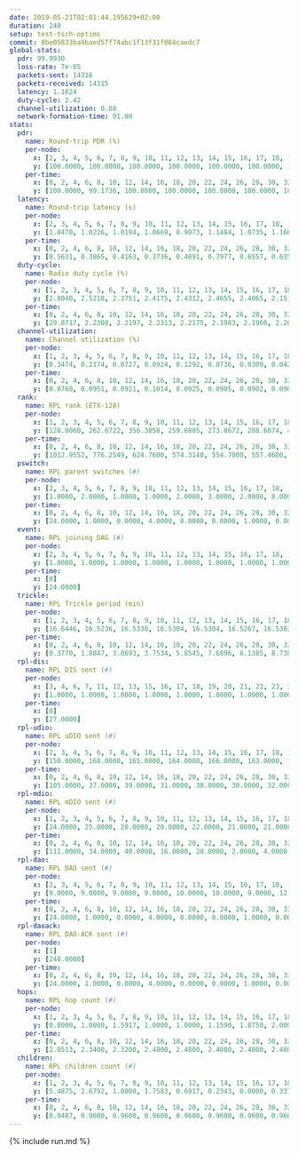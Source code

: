 ```yaml
---
date: 2019-05-21T02:01:44.195629+02:00
duration: 240
setup: test-tsch-optims
commit: 8be05833ba9baed57f74abc1f13f31f004caedc7
global-stats:
  pdr: 99.9930
  loss-rate: 7e-05
  packets-sent: 14316
  packets-received: 14315
  latency: 1.1624
  duty-cycle: 2.42
  channel-utilization: 0.08
  network-formation-time: 91.00
stats:
  pdr:
    name: Round-trip PDR (%)
    per-node:
      x: [2, 3, 4, 5, 6, 7, 8, 9, 10, 11, 12, 13, 14, 15, 16, 17, 18, 19, 20, 21, 22, 23, 24, 25]
      y: [100.0000, 100.0000, 100.0000, 100.0000, 100.0000, 100.0000, 100.0000, 99.8339, 100.0000, 100.0000, 100.0000, 100.0000, 100.0000, 100.0000, 100.0000, 100.0000, 100.0000, 100.0000, 100.0000, 100.0000, 100.0000, 100.0000, 100.0000, 100.0000]
    per-time:
      x: [0, 2, 4, 6, 8, 10, 12, 14, 16, 18, 20, 22, 24, 26, 28, 30, 32, 34, 36, 38, 40, 42, 44, 46, 48, 50, 52, 54, 56, 58, 60, 62, 64, 66, 68, 70, 72, 74, 76, 78, 80, 82, 84, 86, 88, 90, 92, 94, 96, 98, 100, 102, 104, 106, 108, 110, 112, 114, 116, 118, 120, 122, 124, 126, 128, 130, 132, 134, 136, 138, 140, 142, 144, 146, 148, 150, 152, 154, 156, 158, 160, 162, 164, 166, 168, 170, 172, 174, 176, 178, 180, 182, 184, 186, 188, 190, 192, 194, 196, 198, 200, 202, 204, 206, 208, 210, 212, 214, 216, 218, 220, 222, 224, 226, 228, 230, 232, 234, 236, 238, 240]
      y: [100.0000, 99.1736, 100.0000, 100.0000, 100.0000, 100.0000, 100.0000, 100.0000, 100.0000, 100.0000, 100.0000, 100.0000, 100.0000, 100.0000, 100.0000, 100.0000, 100.0000, 100.0000, 100.0000, 100.0000, 100.0000, 100.0000, 100.0000, 100.0000, 100.0000, 100.0000, 100.0000, 100.0000, 100.0000, 100.0000, 100.0000, 100.0000, 100.0000, 100.0000, 100.0000, 100.0000, 100.0000, 100.0000, 100.0000, 100.0000, 100.0000, 100.0000, 100.0000, 100.0000, 100.0000, 100.0000, 100.0000, 100.0000, 100.0000, 100.0000, 100.0000, 100.0000, 100.0000, 100.0000, 100.0000, 100.0000, 100.0000, 100.0000, 100.0000, 100.0000, 100.0000, 100.0000, 100.0000, 100.0000, 100.0000, 100.0000, 100.0000, 100.0000, 100.0000, 100.0000, 100.0000, 100.0000, 100.0000, 100.0000, 100.0000, 100.0000, 100.0000, 100.0000, 100.0000, 100.0000, 100.0000, 100.0000, 100.0000, 100.0000, 100.0000, 100.0000, 100.0000, 100.0000, 100.0000, 100.0000, 100.0000, 100.0000, 100.0000, 100.0000, 100.0000, 100.0000, 100.0000, 100.0000, 100.0000, 100.0000, 100.0000, 100.0000, 100.0000, 100.0000, 100.0000, 100.0000, 100.0000, 100.0000, 100.0000, 100.0000, 100.0000, 100.0000, 100.0000, 100.0000, 100.0000, 100.0000, 100.0000, 100.0000, 100.0000, 100.0000, null]
  latency:
    name: Round-trip latency (s)
    per-node:
      x: [2, 3, 4, 5, 6, 7, 8, 9, 10, 11, 12, 13, 14, 15, 16, 17, 18, 19, 20, 21, 22, 23, 24, 25]
      y: [1.0478, 1.0226, 1.0194, 1.0669, 0.9973, 1.1484, 1.0735, 1.1660, 1.0813, 1.1239, 1.0796, 1.1240, 1.1239, 1.1725, 1.0947, 1.1573, 1.2433, 1.2296, 1.2330, 1.2699, 1.2948, 1.3824, 1.4059, 1.3439]
    per-time:
      x: [0, 2, 4, 6, 8, 10, 12, 14, 16, 18, 20, 22, 24, 26, 28, 30, 32, 34, 36, 38, 40, 42, 44, 46, 48, 50, 52, 54, 56, 58, 60, 62, 64, 66, 68, 70, 72, 74, 76, 78, 80, 82, 84, 86, 88, 90, 92, 94, 96, 98, 100, 102, 104, 106, 108, 110, 112, 114, 116, 118, 120, 122, 124, 126, 128, 130, 132, 134, 136, 138, 140, 142, 144, 146, 148, 150, 152, 154, 156, 158, 160, 162, 164, 166, 168, 170, 172, 174, 176, 178, 180, 182, 184, 186, 188, 190, 192, 194, 196, 198, 200, 202, 204, 206, 208, 210, 212, 214, 216, 218, 220, 222, 224, 226, 228, 230, 232, 234, 236, 238, 240]
      y: [0.5631, 0.3865, 0.4163, 0.3736, 0.4091, 0.7977, 0.6557, 0.6359, 0.4813, 0.4098, 0.4873, 1.1358, 1.1408, 0.8647, 0.5745, 0.5635, 0.4907, 1.1357, 1.3352, 1.2743, 1.0716, 0.6953, 0.6271, 1.1539, 1.3083, 1.2974, 1.3276, 1.2584, 1.0624, 1.1932, 1.2944, 1.2948, 1.2931, 1.3105, 1.2755, 1.2818, 1.2470, 1.2285, 1.2571, 1.2415, 1.2461, 1.2348, 1.2466, 1.2347, 1.2436, 1.2305, 1.2676, 1.2720, 1.2444, 1.2550, 1.2677, 1.2504, 1.2603, 1.2579, 1.2416, 1.2590, 1.2358, 1.2516, 1.2776, 1.2669, 1.2443, 1.2315, 1.2509, 1.2438, 1.2758, 1.2721, 1.2967, 1.2756, 1.2905, 1.2900, 1.3010, 1.2907, 1.2960, 1.2925, 1.2949, 1.2435, 1.2822, 1.2471, 1.2805, 1.2715, 1.3171, 1.3045, 1.2893, 1.3243, 1.2812, 1.2679, 1.3160, 1.2830, 1.2825, 1.2894, 1.2569, 1.2643, 1.2942, 1.3182, 1.2966, 1.2727, 1.2930, 1.2587, 1.2697, 1.3008, 1.2671, 1.3000, 1.2670, 1.3000, 1.2575, 1.2817, 1.2846, 1.2914, 1.2705, 1.2519, 1.2346, 1.2847, 1.2556, 1.2542, 1.2873, 1.2569, 1.2706, 1.2845, 1.2492, 1.2603, null]
  duty-cycle:
    name: Radio duty cycle (%)
    per-node:
      x: [1, 2, 3, 4, 5, 6, 7, 8, 9, 10, 11, 12, 13, 14, 15, 16, 17, 18, 19, 20, 21, 22, 23, 24, 25]
      y: [2.8040, 2.5218, 2.3751, 2.4175, 2.4312, 2.4655, 2.4065, 2.1510, 2.1223, 2.3336, 2.1911, 2.1987, 2.8085, 2.2522, 2.2789, 2.4088, 2.3465, 2.6235, 2.5798, 2.5811, 2.2932, 2.4184, 2.5427, 2.5236, 2.4904]
    per-time:
      x: [0, 2, 4, 6, 8, 10, 12, 14, 16, 18, 20, 22, 24, 26, 28, 30, 32, 34, 36, 38, 40, 42, 44, 46, 48, 50, 52, 54, 56, 58, 60, 62, 64, 66, 68, 70, 72, 74, 76, 78, 80, 82, 84, 86, 88, 90, 92, 94, 96, 98, 100, 102, 104, 106, 108, 110, 112, 114, 116, 118, 120, 122, 124, 126, 128, 130, 132, 134, 136, 138, 140, 142, 144, 146, 148, 150, 152, 154, 156, 158, 160, 162, 164, 166, 168, 170, 172, 174, 176, 178, 180, 182, 184, 186, 188, 190, 192, 194, 196, 198, 200, 202, 204, 206, 208, 210, 212, 214, 216, 218, 220, 222, 224, 226, 228, 230, 232, 234, 236, 238, 240]
      y: [29.8717, 2.2308, 2.2197, 2.2313, 2.2175, 2.1983, 2.1966, 2.2045, 2.2173, 2.1885, 2.2123, 2.1839, 2.1910, 2.2003, 2.2232, 2.2097, 2.1899, 2.2155, 2.1916, 2.2081, 2.1791, 2.1784, 2.1722, 2.1735, 2.1829, 2.1830, 2.1766, 2.1856, 2.1889, 2.1870, 2.1845, 2.1698, 2.1897, 2.1845, 2.1976, 2.1765, 2.1748, 2.1674, 2.1826, 2.1739, 2.1720, 2.1927, 2.1890, 2.1772, 2.1674, 2.1761, 2.1726, 2.2021, 2.1990, 2.1878, 2.1945, 2.1987, 2.1957, 2.1895, 2.1832, 2.1849, 2.1942, 2.1866, 2.1832, 2.1988, 2.2060, 2.1902, 2.1884, 2.1940, 2.1952, 2.1869, 2.1857, 2.1831, 2.1725, 2.1840, 2.1960, 2.1860, 2.1814, 2.1810, 2.1859, 2.1845, 2.1960, 2.1921, 2.1746, 2.1984, 2.2025, 2.2058, 2.1963, 2.1956, 2.2220, 2.1912, 2.1869, 2.1980, 2.1838, 2.1984, 2.2002, 2.1732, 2.1832, 2.2146, 2.2215, 2.1989, 2.1884, 2.1927, 2.1762, 2.1979, 2.1949, 2.1914, 2.2001, 2.2022, 2.2041, 2.1890, 2.1925, 2.1957, 2.1885, 2.1983, 2.1832, 2.1842, 2.2029, 2.1870, 2.1968, 2.2064, 2.1854, 2.1901, 2.1991, 2.1801, null]
  channel-utilization:
    name: Channel utilization (%)
    per-node:
      x: [1, 2, 3, 4, 5, 6, 7, 8, 9, 10, 11, 12, 13, 14, 15, 16, 17, 18, 19, 20, 21, 22, 23, 24, 25]
      y: [0.3474, 0.2174, 0.0727, 0.0924, 0.1292, 0.0736, 0.0309, 0.0422, 0.0367, 0.1549, 0.0339, 0.0338, 0.2459, 0.0349, 0.0673, 0.0612, 0.0348, 0.0708, 0.0458, 0.1104, 0.0342, 0.0330, 0.0351, 0.0312, 0.0316]
    per-time:
      x: [0, 2, 4, 6, 8, 10, 12, 14, 16, 18, 20, 22, 24, 26, 28, 30, 32, 34, 36, 38, 40, 42, 44, 46, 48, 50, 52, 54, 56, 58, 60, 62, 64, 66, 68, 70, 72, 74, 76, 78, 80, 82, 84, 86, 88, 90, 92, 94, 96, 98, 100, 102, 104, 106, 108, 110, 112, 114, 116, 118, 120, 122, 124, 126, 128, 130, 132, 134, 136, 138, 140, 142, 144, 146, 148, 150, 152, 154, 156, 158, 160, 162, 164, 166, 168, 170, 172, 174, 176, 178, 180, 182, 184, 186, 188, 190, 192, 194, 196, 198, 200, 202, 204, 206, 208, 210, 212, 214, 216, 218, 220, 222, 224, 226, 228, 230, 232, 234, 236, 238, 240]
      y: [0.0768, 0.0951, 0.0921, 0.1014, 0.0925, 0.0905, 0.0902, 0.0903, 0.0960, 0.0872, 0.0953, 0.0859, 0.0877, 0.0913, 0.1012, 0.0927, 0.0863, 0.0936, 0.0886, 0.0931, 0.0843, 0.0835, 0.0813, 0.0815, 0.0836, 0.0838, 0.0813, 0.0860, 0.0871, 0.0867, 0.0848, 0.0793, 0.0858, 0.0841, 0.0870, 0.0822, 0.0817, 0.0769, 0.0818, 0.0786, 0.0773, 0.0833, 0.0829, 0.0788, 0.0775, 0.0791, 0.0779, 0.0881, 0.0861, 0.0815, 0.0833, 0.0841, 0.0833, 0.0820, 0.0803, 0.0811, 0.0843, 0.0807, 0.0793, 0.0840, 0.0856, 0.0803, 0.0820, 0.0826, 0.0834, 0.0848, 0.0842, 0.0831, 0.0798, 0.0831, 0.0880, 0.0858, 0.0839, 0.0837, 0.0848, 0.0818, 0.0836, 0.0820, 0.0780, 0.0860, 0.0873, 0.0868, 0.0837, 0.0832, 0.0901, 0.0807, 0.0795, 0.0826, 0.0804, 0.0840, 0.0848, 0.0763, 0.0786, 0.0882, 0.0894, 0.0833, 0.0795, 0.0825, 0.0774, 0.0833, 0.0830, 0.0812, 0.0840, 0.0828, 0.0845, 0.0799, 0.0821, 0.0834, 0.0805, 0.0847, 0.0793, 0.0782, 0.0842, 0.0791, 0.0829, 0.0856, 0.0788, 0.0814, 0.0833, 0.0763, null]
  rank:
    name: RPL rank (ETX-128)
    per-node:
      x: [1, 2, 3, 4, 5, 6, 7, 8, 9, 10, 11, 12, 13, 14, 15, 16, 17, 18, 19, 20, 21, 22, 23, 24, 25]
      y: [128.0000, 262.6722, 356.3058, 259.6805, 273.8672, 288.6074, 422.2716, 438.8926, 518.5444, 353.5934, 466.8554, 453.1230, 417.8607, 513.6829, 521.8033, 490.9177, 533.8327, 623.2816, 623.6951, 611.0954, 706.6844, 731.6951, 742.5885, 764.8245, 785.2146]
    per-time:
      x: [0, 2, 4, 6, 8, 10, 12, 14, 16, 18, 20, 22, 24, 26, 28, 30, 32, 34, 36, 38, 40, 42, 44, 46, 48, 50, 52, 54, 56, 58, 60, 62, 64, 66, 68, 70, 72, 74, 76, 78, 80, 82, 84, 86, 88, 90, 92, 94, 96, 98, 100, 102, 104, 106, 108, 110, 112, 114, 116, 118, 120, 122, 124, 126, 128, 130, 132, 134, 136, 138, 140, 142, 144, 146, 148, 150, 152, 154, 156, 158, 160, 162, 164, 166, 168, 170, 172, 174, 176, 178, 180, 182, 184, 186, 188, 190, 192, 194, 196, 198, 200, 202, 204, 206, 208, 210, 212, 214, 216, 218, 220, 222, 224, 226, 228, 230, 232, 234, 236, 238, 240]
      y: [1012.9552, 776.2549, 624.7600, 574.3148, 554.7000, 557.4600, 552.8431, 544.1200, 570.1887, 573.0784, 560.9200, 561.5000, 564.4510, 581.6863, 606.5098, 587.8400, 578.9020, 568.3200, 556.7059, 533.6792, 523.7843, 516.8824, 514.3000, 516.9216, 518.2800, 496.0800, 502.6600, 498.5200, 504.9020, 504.7600, 500.4400, 486.9020, 485.6000, 494.2000, 493.6800, 489.4902, 490.8600, 489.6275, 498.8431, 491.9600, 485.8039, 462.9200, 464.4800, 462.9000, 462.8400, 463.0200, 463.4000, 474.0192, 478.6600, 482.1765, 480.4231, 474.7200, 470.1600, 466.5800, 459.1400, 465.6275, 465.3529, 471.3600, 479.1400, 467.1200, 467.7400, 462.3200, 468.3922, 459.3529, 460.7843, 457.6731, 455.8200, 453.1600, 448.0600, 451.8000, 475.6800, 502.2549, 527.2745, 514.0196, 511.0000, 523.7455, 487.9400, 487.5192, 485.3600, 480.9800, 466.4815, 456.4200, 453.9608, 450.8600, 464.2353, 454.9000, 453.9000, 450.1600, 447.4400, 451.1538, 445.1200, 447.1765, 441.6400, 445.3600, 450.8846, 449.5098, 446.9800, 454.0000, 446.1800, 444.3200, 445.7400, 445.4000, 449.3000, 445.5686, 441.8400, 442.3725, 441.1000, 444.0200, 447.0980, 449.0392, 446.0784, 445.9400, 438.7400, 436.2200, 436.6400, 445.4706, 441.7800, 441.6078, 443.3000, 436.3800, null]
  pswitch:
    name: RPL parent switches (#)
    per-node:
      x: [2, 3, 4, 5, 6, 7, 8, 9, 10, 11, 12, 13, 14, 15, 16, 17, 18, 19, 20, 21, 22, 23, 24, 25]
      y: [1.0000, 2.0000, 1.0000, 1.0000, 2.0000, 3.0000, 2.0000, 8.0000, 1.0000, 2.0000, 4.0000, 4.0000, 6.0000, 4.0000, 3.0000, 5.0000, 6.0000, 7.0000, 1.0000, 5.0000, 7.0000, 4.0000, 6.0000, 8.0000]
    per-time:
      x: [0, 2, 4, 6, 8, 10, 12, 14, 16, 18, 20, 22, 24, 26, 28, 30, 32, 34, 36, 38, 40, 42, 44, 46, 48, 50, 52, 54, 56, 58, 60, 62, 64, 66, 68, 70, 72, 74, 76, 78, 80, 82, 84, 86, 88, 90, 92, 94, 96, 98, 100, 102, 104, 106, 108, 110, 112, 114, 116, 118, 120, 122, 124, 126, 128, 130, 132, 134, 136, 138, 140, 142, 144, 146, 148, 150, 152, 154, 156, 158, 160, 162, 164, 166, 168, 170, 172, 174, 176, 178, 180, 182, 184, 186, 188, 190, 192, 194, 196, 198, 200, 202, 204, 206, 208, 210, 212, 214, 216, 218, 220, 222, 224, 226, 228, 230, 232, 234]
      y: [24.0000, 1.0000, 0.0000, 4.0000, 0.0000, 0.0000, 1.0000, 0.0000, 3.0000, 1.0000, 0.0000, 0.0000, 1.0000, 1.0000, 1.0000, 0.0000, 1.0000, 0.0000, 1.0000, 3.0000, 1.0000, 1.0000, 0.0000, 1.0000, 0.0000, 0.0000, 0.0000, 0.0000, 1.0000, 0.0000, 0.0000, 1.0000, 0.0000, 0.0000, 0.0000, 1.0000, 0.0000, 1.0000, 1.0000, 0.0000, 1.0000, 0.0000, 0.0000, 0.0000, 0.0000, 0.0000, 0.0000, 2.0000, 0.0000, 1.0000, 2.0000, 0.0000, 0.0000, 0.0000, 0.0000, 1.0000, 1.0000, 0.0000, 0.0000, 0.0000, 0.0000, 0.0000, 1.0000, 1.0000, 1.0000, 2.0000, 0.0000, 0.0000, 0.0000, 0.0000, 0.0000, 1.0000, 1.0000, 1.0000, 0.0000, 5.0000, 0.0000, 2.0000, 0.0000, 0.0000, 4.0000, 0.0000, 1.0000, 0.0000, 1.0000, 0.0000, 0.0000, 0.0000, 0.0000, 2.0000, 0.0000, 1.0000, 0.0000, 0.0000, 2.0000, 1.0000, 0.0000, 1.0000, 0.0000, 0.0000, 0.0000, 0.0000, 0.0000, 1.0000, 0.0000, 1.0000, 0.0000, 0.0000, 1.0000, 1.0000, 1.0000, 0.0000, 0.0000, 0.0000, 0.0000, 1.0000, 0.0000, 1.0000]
  event:
    name: RPL joining DAG (#)
    per-node:
      x: [2, 3, 4, 5, 6, 7, 8, 9, 10, 11, 12, 13, 14, 15, 16, 17, 18, 19, 20, 21, 22, 23, 24, 25]
      y: [1.0000, 1.0000, 1.0000, 1.0000, 1.0000, 1.0000, 1.0000, 1.0000, 1.0000, 1.0000, 1.0000, 1.0000, 1.0000, 1.0000, 1.0000, 1.0000, 1.0000, 1.0000, 1.0000, 1.0000, 1.0000, 1.0000, 1.0000, 1.0000]
    per-time:
      x: [0]
      y: [24.0000]
  trickle:
    name: RPL Trickle period (min)
    per-node:
      x: [1, 2, 3, 4, 5, 6, 7, 8, 9, 10, 11, 12, 13, 14, 15, 16, 17, 18, 19, 20, 21, 22, 23, 24, 25]
      y: [16.6446, 16.5236, 16.5338, 16.5304, 16.5304, 16.5267, 16.5382, 16.5795, 16.1853, 16.5758, 16.4892, 16.5354, 16.5510, 16.4697, 16.5354, 16.5306, 16.5384, 16.5559, 16.5419, 16.3030, 16.3876, 16.4975, 16.3832, 16.3921, 16.4009]
    per-time:
      x: [0, 2, 4, 6, 8, 10, 12, 14, 16, 18, 20, 22, 24, 26, 28, 30, 32, 34, 36, 38, 40, 42, 44, 46, 48, 50, 52, 54, 56, 58, 60, 62, 64, 66, 68, 70, 72, 74, 76, 78, 80, 82, 84, 86, 88, 90, 92, 94, 96, 98, 100, 102, 104, 106, 108, 110, 112, 114, 116, 118, 120, 122, 124, 126, 128, 130, 132, 134, 136, 138, 140, 142, 144, 146, 148, 150, 152, 154, 156, 158, 160, 162, 164, 166, 168, 170, 172, 174, 176, 178, 180, 182, 184, 186, 188, 190, 192, 194, 196, 198, 200, 202, 204, 206, 208, 210, 212, 214, 216, 218, 220, 222, 224, 226, 228, 230, 232, 234, 236, 238, 240]
      y: [0.3770, 1.8847, 3.0693, 3.7534, 5.8545, 7.6896, 8.1385, 8.7381, 9.2327, 15.4202, 16.2529, 17.3015, 17.4763, 17.4763, 17.4763, 17.4763, 17.4763, 17.4763, 17.4763, 17.4763, 17.4763, 17.4763, 17.4763, 17.4763, 17.4763, 17.4763, 17.4763, 17.4763, 17.4763, 17.4763, 17.4763, 17.4763, 17.4763, 17.4763, 17.4763, 17.4763, 17.4763, 17.4763, 17.4763, 17.4763, 17.4763, 17.4763, 17.4763, 17.4763, 17.4763, 17.4763, 17.4763, 17.4763, 17.4763, 17.4763, 17.4763, 17.4763, 17.4763, 17.4763, 17.4763, 17.4763, 17.4763, 17.4763, 17.4763, 17.4763, 17.4763, 17.4763, 17.4763, 17.4763, 17.4763, 17.4763, 17.4763, 17.4763, 17.4763, 17.4763, 17.4763, 17.4763, 17.4763, 17.4763, 17.4763, 17.4763, 17.4763, 17.4763, 17.4763, 17.4763, 17.4763, 17.4763, 17.4763, 17.4763, 17.4763, 17.4763, 17.4763, 17.4763, 17.4763, 17.4763, 17.4763, 17.4763, 17.4763, 17.4763, 17.4763, 17.4763, 17.4763, 17.4763, 17.4763, 17.4763, 17.4763, 17.4763, 17.4763, 17.4763, 17.4763, 17.4763, 17.4763, 17.4763, 17.4763, 17.4763, 17.4763, 17.4763, 17.4763, 17.4763, 17.4763, 17.4763, 17.4763, 17.4763, 17.4763, 17.4763, null]
  rpl-dis:
    name: RPL DIS sent (#)
    per-node:
      x: [3, 4, 6, 7, 11, 12, 13, 15, 16, 17, 18, 19, 20, 21, 22, 23, 24, 25]
      y: [1.0000, 1.0000, 1.0000, 1.0000, 1.0000, 1.0000, 1.0000, 1.0000, 1.0000, 1.0000, 2.0000, 2.0000, 2.0000, 2.0000, 1.0000, 3.0000, 2.0000, 3.0000]
    per-time:
      x: [0]
      y: [27.0000]
  rpl-udio:
    name: RPL uDIO sent (#)
    per-node:
      x: [2, 3, 4, 5, 6, 7, 8, 9, 10, 11, 12, 13, 14, 15, 16, 17, 18, 19, 20, 21, 22, 23, 24, 25]
      y: [150.0000, 168.0000, 165.0000, 164.0000, 166.0000, 163.0000, 165.0000, 168.0000, 154.0000, 161.0000, 167.0000, 165.0000, 167.0000, 173.0000, 171.0000, 164.0000, 161.0000, 173.0000, 153.0000, 169.0000, 170.0000, 166.0000, 161.0000, 166.0000]
    per-time:
      x: [0, 2, 4, 6, 8, 10, 12, 14, 16, 18, 20, 22, 24, 26, 28, 30, 32, 34, 36, 38, 40, 42, 44, 46, 48, 50, 52, 54, 56, 58, 60, 62, 64, 66, 68, 70, 72, 74, 76, 78, 80, 82, 84, 86, 88, 90, 92, 94, 96, 98, 100, 102, 104, 106, 108, 110, 112, 114, 116, 118, 120, 122, 124, 126, 128, 130, 132, 134, 136, 138, 140, 142, 144, 146, 148, 150, 152, 154, 156, 158, 160, 162, 164, 166, 168, 170, 172, 174, 176, 178, 180, 182, 184, 186, 188, 190, 192, 194, 196, 198, 200, 202, 204, 206, 208, 210, 212, 214, 216, 218, 220, 222, 224, 226, 228, 230, 232, 234, 236, 238, 240]
      y: [105.0000, 37.0000, 39.0000, 31.0000, 38.0000, 30.0000, 32.0000, 33.0000, 43.0000, 33.0000, 32.0000, 31.0000, 31.0000, 33.0000, 37.0000, 31.0000, 31.0000, 32.0000, 31.0000, 37.0000, 35.0000, 30.0000, 31.0000, 29.0000, 33.0000, 29.0000, 32.0000, 33.0000, 31.0000, 33.0000, 34.0000, 32.0000, 36.0000, 30.0000, 31.0000, 34.0000, 31.0000, 28.0000, 34.0000, 28.0000, 31.0000, 35.0000, 33.0000, 34.0000, 32.0000, 35.0000, 29.0000, 35.0000, 30.0000, 32.0000, 30.0000, 36.0000, 34.0000, 35.0000, 34.0000, 32.0000, 33.0000, 30.0000, 31.0000, 28.0000, 33.0000, 33.0000, 34.0000, 29.0000, 30.0000, 32.0000, 33.0000, 32.0000, 30.0000, 31.0000, 40.0000, 34.0000, 29.0000, 36.0000, 30.0000, 38.0000, 29.0000, 31.0000, 30.0000, 33.0000, 36.0000, 29.0000, 30.0000, 33.0000, 36.0000, 27.0000, 33.0000, 29.0000, 32.0000, 30.0000, 32.0000, 39.0000, 30.0000, 31.0000, 32.0000, 37.0000, 31.0000, 30.0000, 35.0000, 28.0000, 32.0000, 33.0000, 29.0000, 32.0000, 29.0000, 35.0000, 31.0000, 36.0000, 32.0000, 32.0000, 29.0000, 28.0000, 36.0000, 28.0000, 31.0000, 34.0000, 33.0000, 32.0000, 26.0000, 28.0000, 7.0000]
  rpl-mdio:
    name: RPL mDIO sent (#)
    per-node:
      x: [1, 2, 3, 4, 5, 6, 7, 8, 9, 10, 11, 12, 13, 14, 15, 16, 17, 18, 19, 20, 21, 22, 23, 24, 25]
      y: [24.0000, 25.0000, 20.0000, 20.0000, 22.0000, 21.0000, 21.0000, 20.0000, 28.0000, 22.0000, 20.0000, 24.0000, 21.0000, 20.0000, 23.0000, 20.0000, 20.0000, 20.0000, 21.0000, 27.0000, 25.0000, 20.0000, 25.0000, 25.0000, 25.0000]
    per-time:
      x: [0, 2, 4, 6, 8, 10, 12, 14, 16, 18, 20, 22, 24, 26, 28, 30, 32, 34, 36, 38, 40, 42, 44, 46, 48, 50, 52, 54, 56, 58, 60, 62, 64, 66, 68, 70, 72, 74, 76, 78, 80, 82, 84, 86, 88, 90, 92, 94, 96, 98, 100, 102, 104, 106, 108, 110, 112, 114, 116, 118, 120, 122, 124, 126, 128, 130, 132, 134, 136, 138, 140, 142, 144, 146, 148, 150, 152, 154, 156, 158, 160, 162, 164, 166, 168, 170, 172, 174, 176, 178, 180, 182, 184, 186, 188, 190, 192, 194, 196, 198, 200, 202, 204, 206, 208, 210, 212, 214, 216, 218, 220, 222, 224, 226, 228, 230, 232, 234, 236, 238]
      y: [111.0000, 34.0000, 40.0000, 16.0000, 20.0000, 2.0000, 4.0000, 10.0000, 8.0000, 3.0000, 4.0000, 0.0000, 0.0000, 3.0000, 0.0000, 6.0000, 5.0000, 10.0000, 0.0000, 1.0000, 0.0000, 0.0000, 3.0000, 4.0000, 5.0000, 5.0000, 7.0000, 1.0000, 0.0000, 0.0000, 0.0000, 5.0000, 4.0000, 4.0000, 8.0000, 3.0000, 1.0000, 0.0000, 0.0000, 2.0000, 4.0000, 6.0000, 10.0000, 2.0000, 0.0000, 1.0000, 0.0000, 0.0000, 2.0000, 4.0000, 5.0000, 8.0000, 3.0000, 0.0000, 3.0000, 0.0000, 0.0000, 5.0000, 5.0000, 5.0000, 7.0000, 2.0000, 1.0000, 0.0000, 0.0000, 0.0000, 4.0000, 4.0000, 5.0000, 7.0000, 3.0000, 2.0000, 0.0000, 0.0000, 1.0000, 4.0000, 7.0000, 6.0000, 5.0000, 1.0000, 1.0000, 0.0000, 0.0000, 2.0000, 5.0000, 6.0000, 6.0000, 3.0000, 1.0000, 2.0000, 0.0000, 0.0000, 7.0000, 3.0000, 6.0000, 5.0000, 4.0000, 0.0000, 0.0000, 0.0000, 1.0000, 4.0000, 3.0000, 9.0000, 5.0000, 3.0000, 0.0000, 0.0000, 0.0000, 0.0000, 4.0000, 7.0000, 7.0000, 5.0000, 1.0000, 1.0000, 0.0000, 0.0000, 2.0000, 5.0000]
  rpl-dao:
    name: RPL DAO sent (#)
    per-node:
      x: [2, 3, 4, 5, 6, 7, 8, 9, 10, 11, 12, 13, 14, 15, 16, 17, 18, 19, 20, 21, 22, 23, 24, 25]
      y: [9.0000, 9.0000, 9.0000, 9.0000, 10.0000, 10.0000, 9.0000, 12.0000, 9.0000, 10.0000, 10.0000, 10.0000, 11.0000, 11.0000, 10.0000, 11.0000, 11.0000, 13.0000, 9.0000, 11.0000, 12.0000, 10.0000, 11.0000, 12.0000]
    per-time:
      x: [0, 2, 4, 6, 8, 10, 12, 14, 16, 18, 20, 22, 24, 26, 28, 30, 32, 34, 36, 38, 40, 42, 44, 46, 48, 50, 52, 54, 56, 58, 60, 62, 64, 66, 68, 70, 72, 74, 76, 78, 80, 82, 84, 86, 88, 90, 92, 94, 96, 98, 100, 102, 104, 106, 108, 110, 112, 114, 116, 118, 120, 122, 124, 126, 128, 130, 132, 134, 136, 138, 140, 142, 144, 146, 148, 150, 152, 154, 156, 158, 160, 162, 164, 166, 168, 170, 172, 174, 176, 178, 180, 182, 184, 186, 188, 190, 192, 194, 196, 198, 200, 202, 204, 206, 208, 210, 212, 214, 216, 218, 220, 222, 224, 226, 228, 230, 232, 234, 236, 238]
      y: [24.0000, 1.0000, 0.0000, 4.0000, 0.0000, 0.0000, 1.0000, 0.0000, 3.0000, 1.0000, 0.0000, 0.0000, 1.0000, 1.0000, 16.0000, 0.0000, 1.0000, 3.0000, 1.0000, 3.0000, 1.0000, 1.0000, 0.0000, 1.0000, 0.0000, 0.0000, 0.0000, 2.0000, 12.0000, 1.0000, 0.0000, 3.0000, 0.0000, 2.0000, 1.0000, 3.0000, 0.0000, 2.0000, 1.0000, 0.0000, 1.0000, 2.0000, 7.0000, 2.0000, 0.0000, 2.0000, 1.0000, 3.0000, 2.0000, 4.0000, 2.0000, 2.0000, 0.0000, 0.0000, 0.0000, 3.0000, 3.0000, 5.0000, 0.0000, 1.0000, 2.0000, 2.0000, 2.0000, 2.0000, 4.0000, 3.0000, 1.0000, 0.0000, 0.0000, 2.0000, 2.0000, 7.0000, 1.0000, 1.0000, 1.0000, 5.0000, 1.0000, 1.0000, 2.0000, 3.0000, 4.0000, 0.0000, 1.0000, 1.0000, 3.0000, 6.0000, 0.0000, 0.0000, 1.0000, 3.0000, 3.0000, 2.0000, 1.0000, 2.0000, 4.0000, 1.0000, 1.0000, 2.0000, 1.0000, 4.0000, 2.0000, 0.0000, 1.0000, 3.0000, 2.0000, 1.0000, 0.0000, 3.0000, 2.0000, 4.0000, 1.0000, 1.0000, 3.0000, 2.0000, 4.0000, 1.0000, 1.0000, 1.0000, 4.0000, 0.0000]
  rpl-daoack:
    name: RPL DAO-ACK sent (#)
    per-node:
      x: [1]
      y: [248.0000]
    per-time:
      x: [0, 2, 4, 6, 8, 10, 12, 14, 16, 18, 20, 22, 24, 26, 28, 30, 32, 34, 36, 38, 40, 42, 44, 46, 48, 50, 52, 54, 56, 58, 60, 62, 64, 66, 68, 70, 72, 74, 76, 78, 80, 82, 84, 86, 88, 90, 92, 94, 96, 98, 100, 102, 104, 106, 108, 110, 112, 114, 116, 118, 120, 122, 124, 126, 128, 130, 132, 134, 136, 138, 140, 142, 144, 146, 148, 150, 152, 154, 156, 158, 160, 162, 164, 166, 168, 170, 172, 174, 176, 178, 180, 182, 184, 186, 188, 190, 192, 194, 196, 198, 200, 202, 204, 206, 208, 210, 212, 214, 216, 218, 220, 222, 224, 226, 228, 230, 232, 234, 236, 238]
      y: [24.0000, 1.0000, 0.0000, 4.0000, 0.0000, 0.0000, 1.0000, 0.0000, 3.0000, 1.0000, 0.0000, 0.0000, 1.0000, 1.0000, 16.0000, 0.0000, 1.0000, 3.0000, 1.0000, 3.0000, 1.0000, 1.0000, 0.0000, 1.0000, 0.0000, 0.0000, 0.0000, 2.0000, 12.0000, 1.0000, 0.0000, 3.0000, 0.0000, 2.0000, 1.0000, 3.0000, 0.0000, 2.0000, 1.0000, 0.0000, 1.0000, 2.0000, 6.0000, 3.0000, 0.0000, 2.0000, 1.0000, 3.0000, 2.0000, 4.0000, 2.0000, 2.0000, 0.0000, 0.0000, 0.0000, 3.0000, 3.0000, 5.0000, 0.0000, 1.0000, 2.0000, 2.0000, 2.0000, 3.0000, 3.0000, 3.0000, 1.0000, 0.0000, 0.0000, 2.0000, 2.0000, 7.0000, 1.0000, 1.0000, 1.0000, 5.0000, 1.0000, 1.0000, 2.0000, 3.0000, 4.0000, 0.0000, 1.0000, 1.0000, 3.0000, 6.0000, 0.0000, 0.0000, 1.0000, 3.0000, 3.0000, 2.0000, 1.0000, 2.0000, 4.0000, 1.0000, 1.0000, 1.0000, 2.0000, 5.0000, 1.0000, 0.0000, 1.0000, 3.0000, 2.0000, 1.0000, 0.0000, 3.0000, 2.0000, 4.0000, 1.0000, 1.0000, 3.0000, 2.0000, 4.0000, 1.0000, 1.0000, 1.0000, 4.0000, 0.0000]
  hops:
    name: RPL hop count (#)
    per-node:
      x: [1, 2, 3, 4, 5, 6, 7, 8, 9, 10, 11, 12, 13, 14, 15, 16, 17, 18, 19, 20, 21, 22, 23, 24, 25]
      y: [0.0000, 1.0000, 1.5917, 1.0000, 1.0000, 1.1590, 1.8750, 2.0000, 2.2000, 1.0000, 2.0000, 2.0500, 2.0000, 2.2958, 2.2875, 2.1004, 2.6653, 3.1548, 3.1339, 3.0000, 3.5021, 3.5690, 4.0167, 4.0000, 4.1172]
    per-time:
      x: [0, 2, 4, 6, 8, 10, 12, 14, 16, 18, 20, 22, 24, 26, 28, 30, 32, 34, 36, 38, 40, 42, 44, 46, 48, 50, 52, 54, 56, 58, 60, 62, 64, 66, 68, 70, 72, 74, 76, 78, 80, 82, 84, 86, 88, 90, 92, 94, 96, 98, 100, 102, 104, 106, 108, 110, 112, 114, 116, 118, 120, 122, 124, 126, 128, 130, 132, 134, 136, 138, 140, 142, 144, 146, 148, 150, 152, 154, 156, 158, 160, 162, 164, 166, 168, 170, 172, 174, 176, 178, 180, 182, 184, 186, 188, 190, 192, 194, 196, 198, 200, 202, 204, 206, 208, 210, 212, 214, 216, 218, 220, 222, 224, 226, 228, 230, 232, 234, 236, 238]
      y: [2.0513, 2.3400, 2.3200, 2.4800, 2.4800, 2.4800, 2.4800, 2.4800, 2.4800, 2.4800, 2.4800, 2.4800, 2.4600, 2.4000, 2.4400, 2.4400, 2.4400, 2.4000, 2.4400, 2.3800, 2.3200, 2.2800, 2.2800, 2.2800, 2.2800, 2.2800, 2.2800, 2.2800, 2.2400, 2.2400, 2.2400, 2.2400, 2.2000, 2.2000, 2.2000, 2.1800, 2.1600, 2.1600, 2.1600, 2.1600, 2.1600, 2.1600, 2.1600, 2.1600, 2.1600, 2.1600, 2.1600, 2.1600, 2.1600, 2.1600, 2.1800, 2.2000, 2.2000, 2.2000, 2.2000, 2.2000, 2.2400, 2.2400, 2.2400, 2.2400, 2.2400, 2.2400, 2.2400, 2.2600, 2.2800, 2.2800, 2.2800, 2.2800, 2.2800, 2.2800, 2.2800, 2.2400, 2.2400, 2.2000, 2.2000, 2.2000, 2.2000, 2.2000, 2.2000, 2.2000, 2.2600, 2.3600, 2.3200, 2.2800, 2.2800, 2.2800, 2.2800, 2.2800, 2.2800, 2.2800, 2.2800, 2.2800, 2.2800, 2.2800, 2.3000, 2.3200, 2.3200, 2.3200, 2.2800, 2.2800, 2.2800, 2.2800, 2.2800, 2.2800, 2.2800, 2.2800, 2.2800, 2.2800, 2.2800, 2.2000, 2.2000, 2.2000, 2.2000, 2.2000, 2.2000, 2.1600, 2.1600, 2.1600, 2.1600, 2.1600]
  children:
    name: RPL children count (#)
    per-node:
      x: [1, 2, 3, 4, 5, 6, 7, 8, 9, 10, 11, 12, 13, 14, 15, 16, 17, 18, 19, 20, 21, 22, 23, 24, 25]
      y: [5.4875, 2.6792, 1.0000, 1.7583, 0.6917, 0.2343, 0.0000, 0.3375, 0.0917, 2.7417, 0.0000, 0.1000, 2.7792, 0.0625, 0.8208, 0.8494, 0.1046, 1.2594, 0.4351, 2.3473, 0.0795, 0.0000, 0.1172, 0.0000, 0.0000]
    per-time:
      x: [0, 2, 4, 6, 8, 10, 12, 14, 16, 18, 20, 22, 24, 26, 28, 30, 32, 34, 36, 38, 40, 42, 44, 46, 48, 50, 52, 54, 56, 58, 60, 62, 64, 66, 68, 70, 72, 74, 76, 78, 80, 82, 84, 86, 88, 90, 92, 94, 96, 98, 100, 102, 104, 106, 108, 110, 112, 114, 116, 118, 120, 122, 124, 126, 128, 130, 132, 134, 136, 138, 140, 142, 144, 146, 148, 150, 152, 154, 156, 158, 160, 162, 164, 166, 168, 170, 172, 174, 176, 178, 180, 182, 184, 186, 188, 190, 192, 194, 196, 198, 200, 202, 204, 206, 208, 210, 212, 214, 216, 218, 220, 222, 224, 226, 228, 230, 232, 234, 236, 238]
      y: [0.9487, 0.9600, 0.9600, 0.9600, 0.9600, 0.9600, 0.9600, 0.9600, 0.9600, 0.9600, 0.9600, 0.9600, 0.9600, 0.9600, 0.9600, 0.9600, 0.9600, 0.9600, 0.9600, 0.9600, 0.9600, 0.9600, 0.9600, 0.9600, 0.9600, 0.9600, 0.9600, 0.9600, 0.9600, 0.9600, 0.9600, 0.9600, 0.9600, 0.9600, 0.9600, 0.9600, 0.9600, 0.9600, 0.9600, 0.9600, 0.9600, 0.9600, 0.9600, 0.9600, 0.9600, 0.9600, 0.9600, 0.9600, 0.9600, 0.9600, 0.9600, 0.9600, 0.9600, 0.9600, 0.9600, 0.9600, 0.9600, 0.9600, 0.9600, 0.9600, 0.9600, 0.9600, 0.9600, 0.9600, 0.9600, 0.9600, 0.9600, 0.9600, 0.9600, 0.9600, 0.9600, 0.9600, 0.9600, 0.9600, 0.9600, 0.9600, 0.9600, 0.9600, 0.9600, 0.9600, 0.9600, 0.9600, 0.9600, 0.9600, 0.9600, 0.9600, 0.9600, 0.9600, 0.9600, 0.9600, 0.9600, 0.9600, 0.9600, 0.9600, 0.9600, 0.9600, 0.9600, 0.9600, 0.9600, 0.9600, 0.9600, 0.9600, 0.9600, 0.9600, 0.9600, 0.9600, 0.9600, 0.9600, 0.9600, 0.9600, 0.9600, 0.9600, 0.9600, 0.9600, 0.9600, 0.9600, 0.9600, 0.9600, 0.9600, 0.9600]
---
```


{% include run.md %}
